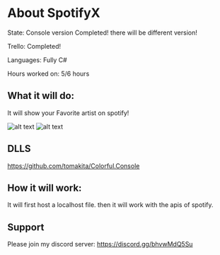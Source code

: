 # About SpotifyX
 State: Console version Completed! there will be different version!
 
 Trello: Completed!
 
 Languages: Fully C#

 Hours worked on: 5/6 hours

## What it will do: 
It will show your Favorite artist on spotify!

![alt text](https://image.prntscr.com/image/Z7A4XzHhTyGI6uJo3gR-Kw.png)
![alt text](http://i.prntscr.com/bJWBdlIiRMGp3rnj6f6LhQ.png)

## DLLS

https://github.com/tomakita/Colorful.Console


## How it will work:
It will first host a localhost file. then it will work with the apis of spotify.

## Support
Please join my discord server: https://discord.gg/bhvwMdQ5Su
